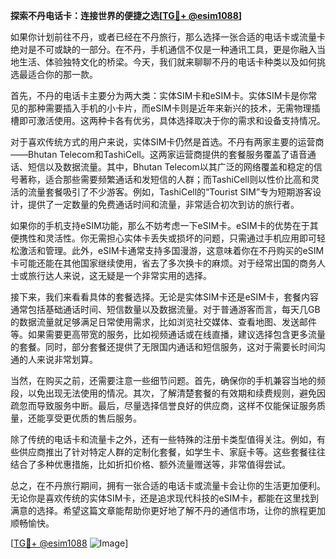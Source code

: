 **探索不丹电话卡：连接世界的便捷之选[[TG💪+ @esim1088](https://t.me/s/esim1088)]**

如果你计划前往不丹，或者已经在不丹旅行，那么选择一张合适的电话卡或流量卡绝对是不可或缺的一部分。在不丹，手机通信不仅是一种通讯工具，更是你融入当地生活、体验独特文化的桥梁。今天，我们就来聊聊不丹的电话卡种类以及如何挑选最适合你的那一款。

首先，不丹的电话卡主要分为两大类：实体SIM卡和eSIM卡。实体SIM卡是你常见的那种需要插入手机的小卡片，而eSIM卡则是近年来新兴的技术，无需物理插槽即可激活使用。这两种卡各有优劣，具体选择取决于你的需求和设备支持情况。

对于喜欢传统方式的用户来说，实体SIM卡仍然是首选。不丹有两家主要的运营商——Bhutan Telecom和TashiCell。这两家运营商提供的套餐服务覆盖了语音通话、短信以及数据流量。其中，Bhutan Telecom以其广泛的网络覆盖和稳定的信号著称，适合那些需要频繁通话和发短信的人群；而TashiCell则以性价比高和灵活的流量套餐吸引了不少游客。例如，TashiCell的“Tourist SIM”专为短期游客设计，提供了一定数量的免费通话时间和流量，非常适合初次到访的旅行者。

如果你的手机支持eSIM功能，那么不妨考虑一下eSIM卡。eSIM卡的优势在于其便携性和灵活性。你无需担心实体卡丢失或损坏的问题，只需通过手机应用即可轻松激活和管理。此外，eSIM卡通常支持多国漫游，这意味着你在不丹购买的eSIM卡可能还能在其他国家继续使用，省去了多次换卡的麻烦。对于经常出国的商务人士或旅行达人来说，这无疑是一个非常实用的选择。

接下来，我们来看看具体的套餐选择。无论是实体SIM卡还是eSIM卡，套餐内容通常包括基础通话时间、短信数量以及数据流量。对于普通游客而言，每天几GB的数据流量就足够满足日常使用需求，比如浏览社交媒体、查看地图、发送邮件等。如果需要更高带宽的服务，比如视频通话或在线直播，建议选择包含更多流量的套餐。同时，部分套餐还提供了无限国内通话和短信服务，这对于需要长时间沟通的人来说非常划算。

当然，在购买之前，还需要注意一些细节问题。首先，确保你的手机兼容当地的频段，以免出现无法使用的情况。其次，了解清楚套餐的有效期和续费规则，避免因疏忽而导致服务中断。最后，尽量选择信誉良好的供应商，这样不仅能保证服务质量，还能享受更优质的售后服务。

除了传统的电话卡和流量卡之外，还有一些特殊的注册卡类型值得关注。例如，有些供应商推出了针对特定人群的定制化套餐，如学生卡、家庭卡等。这些套餐往往结合了多种优惠措施，比如折扣价格、额外流量赠送等，非常值得尝试。

总之，在不丹旅行期间，拥有一张合适的电话卡或流量卡会让你的生活更加便利。无论你是喜欢传统的实体SIM卡，还是追求现代科技的eSIM卡，都能在这里找到满意的选择。希望这篇文章能帮助你更好地了解不丹的通信市场，让你的旅程更加顺畅愉快。

[[TG💪+ @esim1088](https://t.me/s/esim1088) ![Image](https://i.postimg.cc/4NQfJmqS/Snipaste-2025-05-13-00-14-12.png)]